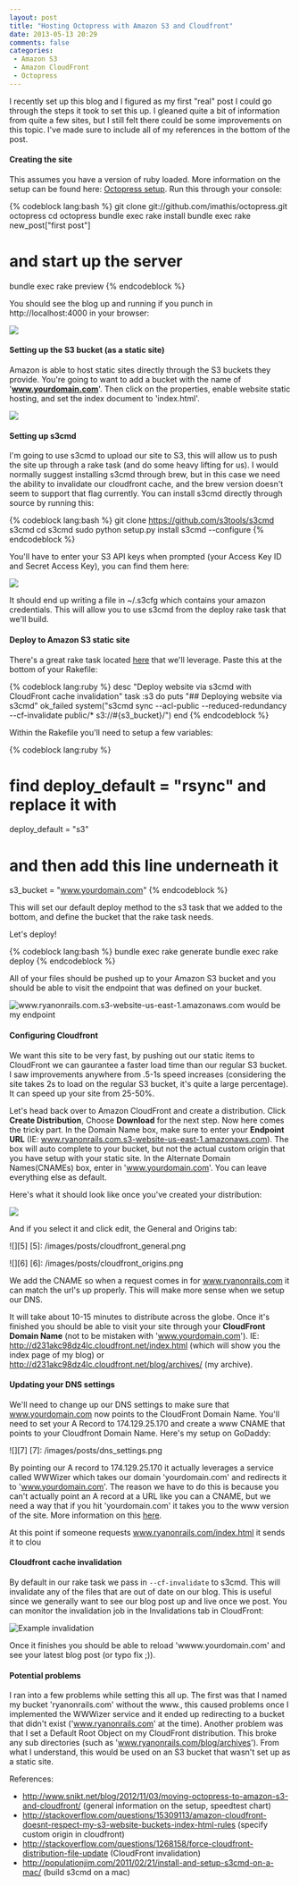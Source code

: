 ```yaml
---
layout: post
title: "Hosting Octopress with Amazon S3 and Cloudfront"
date: 2013-05-13 20:29
comments: false
categories:
 - Amazon S3
 - Amazon CloudFront
 - Octopress
---
```


I recently set up this blog and I figured as my first "real" post I could go through the steps it took to set this up.
I gleaned quite a bit of information from quite a few sites, but I still felt there could be some improvements on this topic. I've made sure to include all of my references in the bottom of the post.

#### Creating the site 

This assumes you have a version of ruby loaded. More information on the setup can be found here: [Octopress setup](http://octopress.org/docs/setup/). Run this through your console:

{% codeblock lang:bash %}
git clone git://github.com/imathis/octopress.git octopress
cd octopress
bundle exec rake install
bundle exec rake new_post["first post"]

# and start up the server
bundle exec rake preview
{% endcodeblock %}

You should see the blog up and running if you punch in http://localhost:4000 in your browser:

![][1]

 [1]: /images/posts/first_post.png

#### Setting up the S3 bucket (as a static site)

Amazon is able to host static sites directly through the S3 buckets they provide. You're going to want to add a bucket with the name of
'**www.yourdomain.com**'. Then click on the properties, enable website static hosting, and set the index document to 'index.html'.

![][2]

 [2]: /images/posts/EC2_settings.png

#### Setting up s3cmd

I'm going to use s3cmd to upload our site to S3, this will allow us to push the site up through a rake task (and do some heavy lifting for us). I would normally
suggest installing s3cmd through brew, but in this case we need the ability to invalidate our cloudfront cache, and the brew version doesn't seem to support that flag currently. 
You can install s3cmd directly through source by running this:

{% codeblock lang:bash %}
git clone https://github.com/s3tools/s3cmd s3cmd
cd s3cmd
sudo python setup.py install
s3cmd --configure
{% endcodeblock %}

You'll have to enter your S3 API keys when prompted (your Access Key ID and Secret Access Key), you can find them here: 

![][3]

 [3]: /images/posts/amazon_credentials_location.png
 
It should end up writing a file in ~/.s3cfg which contains your amazon credentials. This will allow you to use s3cmd from the deploy rake task that we'll build.

#### Deploy to Amazon S3 static site

There's a great rake task located [here](http://www.jerome-bernard.com/blog/2011/08/20/quick-tip-for-easily-deploying-octopress-blog-on-amazon-cloudfront/) that we'll leverage.
Paste this at the bottom of your Rakefile:

{% codeblock lang:ruby %}
desc "Deploy website via s3cmd with CloudFront cache invalidation"
task :s3 do
  puts "## Deploying website via s3cmd"
  ok_failed system("s3cmd sync --acl-public --reduced-redundancy --cf-invalidate public/* s3://#{s3_bucket}/")
end
{% endcodeblock %}

Within the Rakefile you'll need to setup a few variables:

{% codeblock lang:ruby %}
# find deploy_default = "rsync" and replace it with 
deploy_default = "s3" 

# and then add this line underneath it
s3_bucket = "www.yourdomain.com"
{% endcodeblock %}

This will set our default deploy method to the s3 task that we added to the bottom, and define the bucket that the rake task needs.

Let's deploy!

{% codeblock lang:bash %}
bundle exec rake generate
bundle exec rake deploy
{% endcodeblock %}

All of your files should be pushed up to your Amazon S3 bucket and you should be able to visit the endpoint that was defined on your bucket.

![www.ryanonrails.com.s3-website-us-east-1.amazonaws.com would be my endpoint][2]

#### Configuring Cloudfront

We want this site to be very fast, by pushing out our static items to CloudFront we can gaurantee a faster load time than our regular S3 bucket.
I saw improvements anywhere from .5-1s speed increases (considering the site takes 2s to load on the regular S3 bucket, it's quite a large percentage). It can speed up your site from 25-50%.

Let's head back over to Amazon CloudFront and create a distribution. Click **Create Distribution**, Choose **Download** for the next step. Now here comes the tricky part.
In the Domain Name box, make sure to enter your **Endpoint URL** (IE: www.ryanonrails.com.s3-website-us-east-1.amazonaws.com). The box will auto complete to your bucket, but not the actual custom origin that you have setup with your static site. 
In the Alternate Domain Names(CNAMEs) box, enter in 'www.yourdomain.com'. You can leave everything else as default. 

Here's what it should look like once you've created your distribution:

![][4]

 [4]: /images/posts/cloudfront_dashboard.png

And if you select it and click edit, the General and Origins tab:

![][5]
 [5]: /images/posts/cloudfront_general.png

![][6]
 [6]: /images/posts/cloudfront_origins.png

We add the CNAME so when a request comes in for www.ryanonrails.com it can match the url's up properly. This will make more sense when we setup our DNS.

It will take about 10-15 minutes to distribute across the globe. Once it's finished you should be able to visit your site through your **CloudFront Domain Name** (not to be mistaken with 'www.yourdomain.com'). 
IE: http://d231akc98dz4lc.cloudfront.net/index.html (which will show you the index page of my blog) or http://d231akc98dz4lc.cloudfront.net/blog/archives/ (my archive).

#### Updating your DNS settings

We'll need to change up our DNS settings to make sure that www.yourdomain.com now points to the CloudFront Domain Name. You'll need to set your A Record to 174.129.25.170
and create a www CNAME that points to your Cloudfront Domain Name. Here's my setup on GoDaddy:

![][7]
 [7]: /images/posts/dns_settings.png

By pointing our A record to 174.129.25.170 it actually leverages a service called WWWizer which takes our domain 'yourdomain.com' and redirects it to 'www.yourdomain.com'. 
The reason we have to do this is because you can't actually point an A record at a URL like you can a CNAME, but we need a way that if you hit 'yourdomain.com' it takes you to the www version of the site.
More information on this [here](http://stackoverflow.com/questions/8312162/static-hosting-on-amazon-s3-dns-configuration).

At this point if someone requests www.ryanonrails.com/index.html it sends it to clou

#### Cloudfront cache invalidation

By default in our rake task we pass in ```--cf-invalidate``` to s3cmd. This will invalidate any of the files that are out of date on our blog.
This is useful since we generally want to see our blog post up and live once we post. You can monitor the invalidation job in the Invalidations tab in CloudFront:

![Example invalidation][8]

 [8]: /images/posts/invalidation_cf.png

Once it finishes you should be able to reload 'wwww.yourdomain.com' and see your latest blog post (or typo fix ;)).

#### Potential problems

I ran into a few problems while setting this all up. The first was that I named my bucket 'ryanonrails.com' without the www., 
this caused problems once I implemented the WWWizer service and it ended up redirecting to a bucket that didn't exist ('www.ryanonrails.com' at the time).
Another problem was that I set a Default Root Object on my CloudFront distribution. 
This broke any sub directories (such as 'www.ryanonrails.com/blog/archives'). From what I understand, this would be used on an S3 bucket that wasn't set up as a static site.


References:  

-  http://www.snikt.net/blog/2012/11/03/moving-octopress-to-amazon-s3-and-cloudfront/ (general information on the setup, speedtest chart)
-  http://stackoverflow.com/questions/15309113/amazon-cloudfront-doesnt-respect-my-s3-website-buckets-index-html-rules (specify custom origin in cloudfront)
-  http://stackoverflow.com/questions/1268158/force-cloudfront-distribution-file-update (CloudFront invalidation)
-  http://populationjim.com/2011/02/21/install-and-setup-s3cmd-on-a-mac/ (build s3cmd on a mac)
